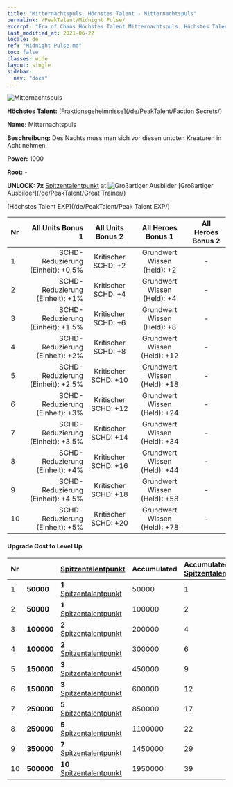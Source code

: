 ```yaml
---
title: "Mitternachtspuls. Höchstes Talent - Mitternachtspuls"
permalink: /PeakTalent/Midnight Pulse/
excerpt: "Era of Chaos Höchstes Talent Mitternachtspuls. Höchstes Talent Mitternachtspuls. Mitternachtspuls"
last_modified_at: 2021-06-22
locale: de
ref: "Midnight Pulse.md"
toc: false
classes: wide
layout: single
sidebar:
  nav: "docs"
---
```


  ![Mitternachtspuls](/images/pt/talent_3009.png)

  **Höchstes Talent:** [Fraktionsgeheimnisse](/de/PeakTalent/Faction Secrets/)

  **Name:** Mitternachtspuls

  **Beschreibung:** Des Nachts muss man sich vor diesen untoten Kreaturen in Acht nehmen.

  **Power:** 1000

  **Root:** -

  **UNLOCK: 7x** [Spitzentalentpunkt](/ItemsDE/con_934/) at ![Großartiger Ausbilder](/images/pt/talent_3001.png) [Großartiger Ausbilder](/de/PeakTalent/Great Trainer/)

  [Höchstes Talent EXP](/de/PeakTalent/Peak Talent EXP/)

  | Nr | All Units Bonus 1 | All Units Bonus 2 | All Heroes Bonus 1 | All Heroes Bonus 2 |
  |:---|--------------:|:-------------:|:-------------:|:-------------:|
  | 1 | SCHD-Reduzierung (Einheit): +0.5% | Kritischer SCHD: +2 | Grundwert Wissen (Held): +2 | - |
  | 2 | SCHD-Reduzierung (Einheit): +1% | Kritischer SCHD: +4 | Grundwert Wissen (Held): +4 | - |
  | 3 | SCHD-Reduzierung (Einheit): +1.5% | Kritischer SCHD: +6 | Grundwert Wissen (Held): +8 | - |
  | 4 | SCHD-Reduzierung (Einheit): +2% | Kritischer SCHD: +8 | Grundwert Wissen (Held): +12 | - |
  | 5 | SCHD-Reduzierung (Einheit): +2.5% | Kritischer SCHD: +10 | Grundwert Wissen (Held): +18 | - |
  | 6 | SCHD-Reduzierung (Einheit): +3% | Kritischer SCHD: +12 | Grundwert Wissen (Held): +24 | - |
  | 7 | SCHD-Reduzierung (Einheit): +3.5% | Kritischer SCHD: +14 | Grundwert Wissen (Held): +34 | - |
  | 8 | SCHD-Reduzierung (Einheit): +4% | Kritischer SCHD: +16 | Grundwert Wissen (Held): +44 | - |
  | 9 | SCHD-Reduzierung (Einheit): +4.5% | Kritischer SCHD: +18 | Grundwert Wissen (Held): +58 | - |
  | 10 | SCHD-Reduzierung (Einheit): +5% | Kritischer SCHD: +20 | Grundwert Wissen (Held): +78 | - |


#### Upgrade Cost to Level Up

  | Nr | <i class="fas fa-coins"/> | [Spitzentalentpunkt](/ItemsDE/con_934/) | Accumulated <i class="fas fa-coins"/> | Accumulated [Spitzentalentpunkt](/ItemsDE/con_934/) |
  |:---|:--------------|:-------------|:-------------|:-------------|
  | 1 | **50000** | **1** [Spitzentalentpunkt](/ItemsDE/con_934/) | 50000 | 1 |
  | 2 | **50000** | **1** [Spitzentalentpunkt](/ItemsDE/con_934/) | 100000 | 2 |
  | 3 | **100000** | **2** [Spitzentalentpunkt](/ItemsDE/con_934/) | 200000 | 4 |
  | 4 | **100000** | **2** [Spitzentalentpunkt](/ItemsDE/con_934/) | 300000 | 6 |
  | 5 | **150000** | **3** [Spitzentalentpunkt](/ItemsDE/con_934/) | 450000 | 9 |
  | 6 | **150000** | **3** [Spitzentalentpunkt](/ItemsDE/con_934/) | 600000 | 12 |
  | 7 | **250000** | **5** [Spitzentalentpunkt](/ItemsDE/con_934/) | 850000 | 17 |
  | 8 | **250000** | **5** [Spitzentalentpunkt](/ItemsDE/con_934/) | 1100000 | 22 |
  | 9 | **350000** | **7** [Spitzentalentpunkt](/ItemsDE/con_934/) | 1450000 | 29 |
  | 10 | **500000** | **10** [Spitzentalentpunkt](/ItemsDE/con_934/) | 1950000 | 39 |
